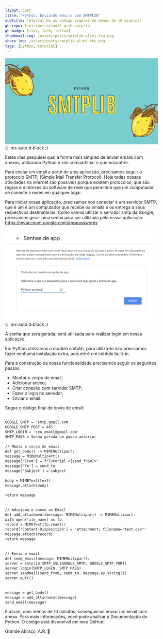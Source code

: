 ```yaml
---
layout: post
title: "Python: Enviando emails com SMTPLIB"
subtitle: Tutorial de um código simples em menos de 10 minutos!
gh-repo: liniribeiro/email-with-smtplib
gh-badge: [star, fork, follow]
thumbnail-img: /assets/posts/smtplib-alini-thu.png
share-img: /assets/posts/smtplib-alini-thu.png
tags: [python, tutorial]
---
```

![pythonlini1](/assets/posts/smtplib-alini.png){: .mx-auto.d-block :}

Estes dias pesquisei qual a forma mais simples de enviar emails com anexos, utilizando Python e vim compartilhar o que encontrei.

Para enviar um email a partir de uma aplicação, precisamos seguir o protocolo SMTP, (Simple Mail Transfer Protocol). Hoje todas nossas atividades na internet são possíveis porque existem protocolos, que são regras e diretrizes do software de rede que permitem que um computador se conecte a redes em qualquer lugar. 

Para iniciar nossa aplicação, precisamos nos conectar a um servidor SMTP, que é um é um computador que recebe os emails e os entrega a seus respectivos destinatários.
Como vamos utilizar o servidor smtp da Google, precisamos gerar uma senha para ser utilizada pela nossa aplicação: https://myaccount.google.com/apppasswords

![pythonlini12](/assets/posts/senha-google.png){: .mx-auto.d-block :}

A senha que será gerada, será utilizada para realizar login em nossa aplicação.

Em Python utilizamos o módulo smtplib, para utilizá-lo não precisamos fazer nenhuma instalação extra, pois ele é um módulo built-in.

Para a construção da nossa funcionalidade  precisamos seguir os seguintes passos:

- Montar o corpo do email;
- Adicionar anexo;
- Criar conexão com servidor SMTP;
- Fazer o login no servidor;
- Enviar o email.

Segue o código final do envio de email:
~~~

GOOGLE_SMTP = 'smtp.gmail.com'
GOOGLE_SMTP_PORT = 465
SMTP_LOGIN = 'seu_email@gmail.com'
SMTP_PASS = Senha gerada no passo anterior

// Monta o corpo do email
def get_body() -> MIMEMultipart:
message = MIMEMultipart()
message['From'] = f"Tutorial <{send_from}>"
message['To'] = send_to
message['Subject'] = subject

body = MIMEText(text)
message.attach(body)

return message


// Adiciona o anexo ao Email
def add_attachment(message: MIMEMultipart) -> MIMEMultipart:
with open(file_name) as fp:
record = MIMEText(fp.read())
record['Content-Disposition'] = 'attachment; filename="test.csv"'
message.attach(record)
return message


// Envia o email
def send_email(message: MIMEMultipart):
server = smtplib.SMTP_SSL(GOOGLE_SMTP, GOOGLE_SMTP_PORT)
server.login(SMTP_LOGIN, SMTP_PASS)
server.sendmail(send_from, send_to, message.as_string())
server.quit()


message = get_body()
message = add_attachment(message)
send_email(message)

~~~

E assim, com menos de 10 minutos, conseguimos enviar um email com anexo.
Para mais informações, você pode analisar a Documentação do Python.
O código está disponível em meu GitHub!

Grande Abraço, A.R. 🙂